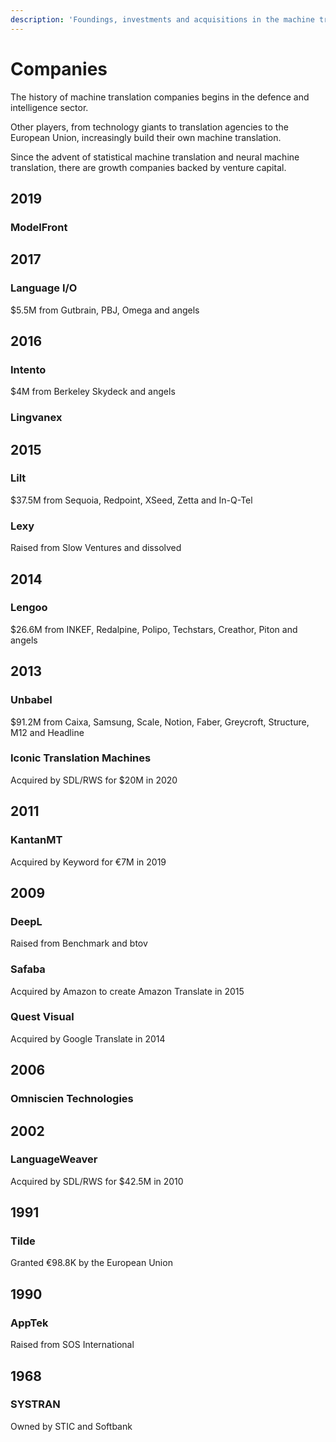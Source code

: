 ```yaml
---
description: 'Foundings, investments and acquisitions in the machine translation space'
---
```


# Companies

The history of machine translation companies begins in the defence and intelligence sector.

Other players, from technology giants to translation agencies to the European Union, increasingly build their own machine translation.

Since the advent of statistical machine translation and neural machine translation, there are growth companies backed by venture capital.

## 2019

### ModelFront

## 2017

### Language I/O

$5.5M from Gutbrain, PBJ, Omega and angels

## 2016

### Intento

$4M from Berkeley Skydeck and angels

### Lingvanex

## 2015

### Lilt

$37.5M from Sequoia, Redpoint, XSeed, Zetta and In-Q-Tel

### Lexy

Raised from Slow Ventures and dissolved

## 2014

### Lengoo

$26.6M from INKEF, Redalpine, Polipo, Techstars, Creathor, Piton and angels

## 2013

### Unbabel

$91.2M from Caixa, Samsung, Scale, Notion, Faber, Greycroft, Structure, M12 and Headline

### Iconic Translation Machines

Acquired by SDL/RWS for $20M in 2020

## 2011

### KantanMT

Acquired by Keyword for €7M in 2019

## 2009

### DeepL

Raised from Benchmark and btov

### Safaba

Acquired by Amazon to create Amazon Translate in 2015

### Quest Visual

Acquired by Google Translate in 2014

## 2006

### Omniscien Technologies

## 2002

### LanguageWeaver

Acquired by SDL/RWS for $42.5M in 2010

## 1991

### Tilde

Granted €98.8K by the European Union

## 1990

### AppTek

Raised from SOS International

## 1968

### SYSTRAN

Owned by STIC and Softbank

